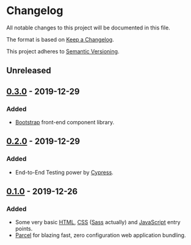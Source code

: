 # Changelog

All notable changes to this project will be documented in this file.

The format is based on [Keep a Changelog](https://keepachangelog.com/en/1.0.0/).

This project adheres to [Semantic Versioning](https://semver.org/spec/v2.0.0.html).

## Unreleased

## [0.3.0] - 2019-12-29

### Added

- [Bootstrap](https://getbootstrap.com/) front-end component library.

## [0.2.0] - 2019-12-29

### Added

- End-to-End Testing power by [Cypress](https://www.cypress.io/).

## [0.1.0] - 2019-12-26

### Added

- Some very basic [HTML](source/index.html), [CSS](source/styles/main.scss) ([Sass](https://sass-lang.com/) actually) and [JavaScript](source/scripts/main.js) entry points.
- [Parcel](https://parceljs.org/) for blazing fast, zero configuration web application bundling.

[0.3.0]: https://github.com/EdRands/WebAppTemplate/compare/v0.2.0...v0.3.0
[0.2.0]: https://github.com/EdRands/WebAppTemplate/compare/v0.1.0...v0.2.0
[0.1.0]: https://github.com/EdRands/WebAppTemplate/releases/tag/v0.1.0
